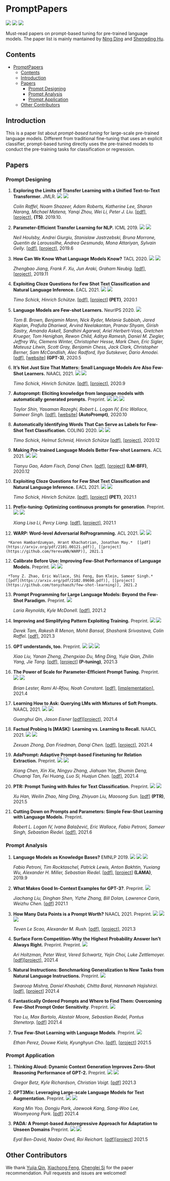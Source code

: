 # PromptPapers


![](https://img.shields.io/github/last-commit/thunlp/PromptPapers?color=green) ![](https://img.shields.io/badge/PaperNumber-31-brightgreen) ![](https://img.shields.io/badge/PRs-Welcome-red) 

Must-read papers on prompt-based tuning for pre-trained language models. The paper list is mainly mantained by [Ning Ding](https://github.com/ningding97) and [Shengding Hu](https://github.com/shengdinghu). 

## Contents

- [PromptPapers](#promptpapers)
  - [Contents](#contents)
  - [Introduction](#introduction)
  - [Papers](#papers)
    - [Prompt Designing](#prompt-designing)
    - [Prompt Analysis](#prompt-analysis)
    - [Prompt Application](#prompt-application)
  - [Other Contributors](#other-contributors)



## Introduction

This is a paper list about *prompt-based tuning* for large-scale pre-trained language models. Different from traditional fine-tuning that uses an explicit classifier, prompt-based tuning directly uses the pre-trained models to conduct the pre-training tasks for classification or regression. 



## Papers

### Prompt Designing

1. **Exploring the Limits of Transfer Learning with a Unified Text-to-Text Transformer.**  JMLR.  ![](https://img.shields.io/badge/Discrete-red) ![](https://img.shields.io/badge/Seq2seq-blue)

   *Colin Raffel, Noam Shazeer, Adam Roberts, Katherine Lee, Sharan Narang, Michael Matena, Yanqi Zhou, Wei Li, Peter J. Liu.* [[pdf](https://arxiv.org/pdf/1910.10683.pdf)], [[project](https://github.com/google-research/text-to-text-transfer-transformer)], **(T5)**.  2019.10. 

2. **Parameter-Efficient Transfer Learning for NLP.** ICML 2019. ![](https://img.shields.io/badge/Discrete-red) ![](https://img.shields.io/badge/Classification-blue)

   *Neil Houlsby, Andrei Giurgiu, Stanislaw Jastrzebski, Bruna Morrone, Quentin de Laroussilhe, Andrea Gesmundo, Mona Attariyan, Sylvain Gelly*.  [[pdf](http://proceedings.mlr.press/v97/houlsby19a/houlsby19a.pdf)], [[project](https://github.com/google-research/adapter-bert)],  2019.6


3. **How Can We Know What Language Models Know?** TACL 2020. ![](https://img.shields.io/badge/Discrete-red) ![](https://img.shields.io/badge/Probing-blue)

   *Zhengbao Jiang, Frank F. Xu, Jun Araki, Graham Neubig*.  [[pdf](https://arxiv.org/pdf/1911.12543.pdf)], [[project](https://github.com/jzbjyb/LPAQA)], 2019.11

4. **Exploiting Cloze Questions for Few Shot Text Classification and Natural Language Inference.** EACL 2021. ![](https://img.shields.io/badge/Discrete-red) ![](https://img.shields.io/badge/Classification-blue)

     *Timo Schick, Hinrich Schütze.*  [[pdf](https://arxiv.org/pdf/2001.07676.pdf)], [[project](https://github.com/timoschick/pet)] **(PET)**, 2020.1

5. **Language Models are Few-shot Learners.** NeurIPS 2020. ![](https://img.shields.io/badge/Discrete-red)

   *Tom B. Brown, Benjamin Mann, Nick Ryder, Melanie Subbiah, Jared Kaplan, Prafulla Dhariwal, Arvind Neelakantan, Pranav Shyam, Girish Sastry, Amanda Askell, Sandhini Agarwal, Ariel Herbert-Voss, Gretchen Krueger, Tom Henighan, Rewon Child, Aditya Ramesh, Daniel M. Ziegler, Jeffrey Wu, Clemens Winter, Christopher Hesse, Mark Chen, Eric Sigler, Mateusz Litwin, Scott Gray, Benjamin Chess, Jack Clark, Christopher Berner, Sam McCandlish, Alec Radford, Ilya Sutskever, Dario Amodei.*   [[pdf](https://arxiv.org/abs/2005.14165)], [[website](https://openai.com/blog/gpt-3-apps/)]  **(GPT-3)**, 2020.5

6. **It’s Not Just Size That Matters: Small Language Models Are Also Few-Shot Learners.** NAACL 2021. ![](https://img.shields.io/badge/Discrete-red) ![](https://img.shields.io/badge/Classification-blue)

   *Timo Schick, Hinrich Schütze.* [[pdf](https://arxiv.org/pdf/2009.07118.pdf)], [[project](https://github.com/timoschick/pet)], 2020.9

7. **Autoprompt: Eliciting knowledge from language models with automatically generated prompts.** Preprint. ![](https://img.shields.io/badge/Discrete-red) ![](https://img.shields.io/badge/Classification-blue) ![](https://img.shields.io/badge/Probing-blue)

   *Taylor Shin, Yasaman Razeghi, Robert L. Logan IV, Eric Wallace, Sameer Singh.*  [[pdf](https://arxiv.org/pdf/2010.15980.pdf)], [[website](https://ucinlp.github.io/autoprompt/)] **(AutoPrompt)**, 2020.10

8. **Automatically Identifying Words That Can Serve as Labels for Few-Shot Text Classification.** COLING 2020. ![](https://img.shields.io/badge/Discrete-red) ![](https://img.shields.io/badge/Classification-blue)

      *Timo Schick, Helmut Schmid, Hinrich Schütze* [[pdf](https://arxiv.org/pdf/2010.13641.pdf)], [[project](https://github.com/timoschick/pet)], 2020.12


8. **Making Pre-trained Language Models Better Few-shot Learners.** ACL 2021. ![](https://img.shields.io/badge/Discrete-red) ![](https://img.shields.io/badge/Classification-blue)

   *Tianyu Gao, Adam Fisch, Danqi Chen.*  [[pdf](https://arxiv.org/pdf/2012.15723.pdf)], [[project](https://github.com/princeton-nlp/LM-BFF)]  **(LM-BFF)**, 2020.12



9.  **Exploiting Cloze Questions for Few Shot Text Classification and Natural Language Inference.** EACL 2021. ![](https://img.shields.io/badge/Discrete-red) ![](https://img.shields.io/badge/Classification-blue)

      *Timo Schick, Hinrich Schütze.*  [[pdf](https://arxiv.org/pdf/2001.07676.pdf)], [[project](https://github.com/timoschick/pet)] **(PET)**, 2021.1

10.  **Prefix-tuning: Optimizing continuous prompts for generation**. Preprint. ![](https://img.shields.io/badge/Continuous-red) ![](https://img.shields.io/badge/Generation-blue)

      *Xiang Lisa Li, Percy Liang.* [[pdf](https://arxiv.org/pdf/2101.00190.pdf)], [[project](https://github.com/XiangLi1999/PrefixTuning)], 2021.1

11.    **WARP: Word-level Adversarial ReProgramming.**  ACL 2021. ![](https://img.shields.io/badge/Discrete-red) ![](https://img.shields.io/badge/Classification-blue)

     *Karen Hambardzumyan, Hrant Khachatrian, Jonathan May.*  [[pdf](https://arxiv.org/pdf/2101.00121.pdf)], [[project](https://github.com/YerevaNN/WARP)], 2021.1
     
12.    **Calibrate Before Use: Improving Few-Shot Performance of Language Models.**  Preprint. ![](https://img.shields.io/badge/Discrete-red) ![](https://img.shields.io/badge/Classification-blue)

     *Tony Z. Zhao, Eric Wallace, Shi Feng, Dan Klein, Sameer Singh.*  [[pdf](https://arxiv.org/pdf/2102.09690.pdf)], [[project](https://github.com/tonyzhaozh/few-shot-learning)], 2021.2


13. **Prompt Programming for Large Language Models: Beyond the Few-Shot Paradigm.**  Preprint. ![](https://img.shields.io/badge/Discrete-red)

       *Laria Reynolds, Kyle McDonell.*  [[pdf](https://arxiv.org/pdf/2102.07350)], 2021.2

14.    **Improving and Simplifying Pattern Exploiting Training.** Preprint. ![](https://img.shields.io/badge/Discrete-red) ![](https://img.shields.io/badge/Classification-blue)


       *Derek Tam, Rakesh R Menon, Mohit Bansal, Shashank Srivastava, Colin Raffel.* [[pdf]](https://arxiv.org/pdf/2103.11955.pdf), 2021.3

15.    **GPT understands, too.** Preprint. ![](https://img.shields.io/badge/Continuous-red) ![](https://img.shields.io/badge/Probing-blue) ![](https://img.shields.io/badge/Classification-blue)

       *Xiao Liu, Yanan Zheng, Zhengxiao Du, Ming Ding, Yujie Qian, Zhilin Yang, Jie Tang*.  [[pdf](https://arxiv.org/pdf/2103.10385.pdf)], [[project](https://github.com/THUDM/P-tuning)] **(P-tuning)**, 2021.3

16.    **The Power of Scale for Parameter-Efﬁcient Prompt Tuning.** Preprint. ![](https://img.shields.io/badge/Continuous-red) ![](https://img.shields.io/badge/Classification-blue)

       *Brian Lester, Rami Al-Rfou, Noah Constant*. [[pdf](https://arxiv.org/pdf/2104.08691.pdf)], [[implementation](https://github.com/kipgparker/soft-prompt-tuning)], 2021.4

17.    **Learning How to Ask: Querying LMs with Mixtures of Soft Prompts.** NAACL 2021. ![](https://img.shields.io/badge/Continuous-red) ![](https://img.shields.io/badge/Classification-blue)

       *Guanghui Qin, Jason Eisner* [[pdf](https://arxiv.org/pdf/2104.06599.pdf)][[project](https://github.com/hiaoxui/soft-prompts)], 2021.4



18.    **Factual Probing Is [MASK]: Learning vs. Learning to Recall.** NAACL 2021. ![](https://img.shields.io/badge/Discrete-red) ![](https://img.shields.io/badge/Probing-blue)

       *Zexuan Zhong, Dan Friedman, Danqi Chen.*  [[pdf](https://arxiv.org/pdf/2104.05240.pdf)], [[project](https://github.com/princeton-nlp/OptiPrompt)], 2021.4


19.    **AdaPrompt: Adaptive Prompt-based Finetuning for Relation Extraction.** Preprint. ![](https://img.shields.io/badge/Discrete-red) ![](https://img.shields.io/badge/Classification-blue)

       *Xiang Chen, Xin Xie, Ningyu Zhang, Jiahuan Yan, Shumin Deng, Chuanqi Tan, Fei Huang, Luo Si, Huajun Chen*.  [[pdf](https://arxiv.org/pdf/2104.07650.pdf)], 2021.4

20.    **PTR: Prompt Tuning with Rules for Text Classification.** Preprint.  ![](https://img.shields.io/badge/Discrete-red) ![](https://img.shields.io/badge/Classification-blue)

        *Xu Han, Weilin Zhao, Ning Ding, Zhiyuan Liu, Maosong Sun.*  [[pdf](https://arxiv.org/pdf/2105.11259.pdf)] **(PTR)**, 2021.5

21.    **Cutting Down on Prompts and Parameters: Simple Few-Shot Learning with Language Models.** Preprint. 

        *Robert L. Logan IV, Ivana Balažević, Eric Wallace, Fabio Petroni, Sameer Singh, Sebastian Riedel*.   [[pdf](https://arxiv.org/pdf/2106.13353)], 2021.6

### Prompt Analysis

1. **Language Models as Knowledge Bases?** EMNLP 2019.  ![](https://img.shields.io/badge/Resource-green) ![](https://img.shields.io/badge/Discrete-red) ![](https://img.shields.io/badge/Probing-blue)

   *Fabio Petroni, Tim Rocktaschel, Patrick Lewis, Anton Bakhtin, Yuxiang Wu, Alexander H. Miller, Sebastian Riedel.*  [[pdf](https://arxiv.org/pdf/1909.01066.pdf)], [[project](https://github.com/facebookresearch/LAMA)] **(LAMA)**, 2019.9 

2. **What Makes Good In-Context Examples for GPT-3?**. Preprint. ![](https://img.shields.io/badge/Analysis-green)

    *Jiachang Liu, Dinghan Shen, Yizhe Zhang, Bill Dolan, Lawrence Carin, Weizhu Chen*. [[pdf](https://arxiv.org/pdf/2101.06804)] 2021.1

3. **How Many Data Points is a Prompt Worth?** NAACL 2021. Preprint. ![](https://img.shields.io/badge/Analysis-green) ![](https://img.shields.io/badge/Discrete-red) ![](https://img.shields.io/badge/Classification-blue)

     *Teven Le Scao, Alexander M. Rush.*  [[pdf](https://arxiv.org/pdf/2103.08493.pdf)], [[project](https://github.com/TevenLeScao/pet)], 2021.3

4. **Surface Form Competition-Why the Highest Probability Answer Isn’t Always Right.** Preprint. Preprint. ![](https://img.shields.io/badge/Analysis-green)

   *Ari Holtzman, Peter West, Vered Schwartz, Yejin Choi, Luke Zettlemoyer.* [[pdf](https://arxiv.org/pdf/2104.08315.pdf)][[project](https://github.com/peterwestuw/surface-form-competition)], 2021.4

5. **Natural Instructions: Benchmarking Generalization to New Tasks from Natural Language Instructions.** Preprint.  ![](https://img.shields.io/badge/Resource-green)

      *Swaroop Mishra, Daniel Khashabi, Chitta Baral, Hannaneh Hajishirzi.* [[pdf](https://arxiv.org/pdf/2104.08773.pdf)], [[project](https://arxiv.org/pdf/2104.08773.pdf)] 2021.4

6. **Fantastically Ordered Prompts and Where to Find Them: Overcoming Few-Shot Prompt Order Sensitivity**. Preprint.  ![](https://img.shields.io/badge/Analysis-green)

    *Yao Lu, Max Bartolo, Alastair Moore, Sebastian Riedel, Pontus Stenetorp*. [[pdf](https://arxiv.org/pdf/2104.08786.pdf)] 2021.4

7. **True Few-Shot Learning with Language Models**. Preprint. ![](https://img.shields.io/badge/Analysis-green)

    *Ethan Perez, Douwe Kiela, Kyunghyun Cho*. [[pdf](https://arxiv.org/pdf/2105.11447.pdf)], [[project](https://github.com/ethanjperez/true_few_shot)] 2021.5


### Prompt Application

1. **Thinking Aloud: Dynamic Context Generation Improves Zero-Shot Reasoning Performance of GPT-2.** Preprint. ![](https://img.shields.io/badge/Discrete-red) ![](https://img.shields.io/badge/Reasoning-blue)

   *Gregor Betz, Kyle Richardson, Christian Voigt.* [[pdf](https://arxiv.org/pdf/2103.13033.pdf)] 2021.3

2. **GPT3Mix: Leveraging Large-scale Language Models for Text Augmentation.** Preprint. ![](https://img.shields.io/badge/Discrete-red) ![](https://img.shields.io/badge/DataAugmentation-blue)

    *Kang Min Yoo, Dongju Park, Jaewook Kang, Sang-Woo Lee, Woomyeong Park.* [[pdf](https://arxiv.org/pdf/2104.08826.pdf)] 2021.4

3. **PADA: A Prompt-based Autoregressive Approach for Adaptation to Unseen Domains** Preprint. ![](https://img.shields.io/badge/Discrete-red) ![](https://img.shields.io/badge/DomainAdaptation-blue)

     *Eyal Ben-David, Nadav Oved, Roi Reichart.* [[pdf](https://arxiv.org/pdf/2102.12206)][[project](https://github.com/eyalbd2/PADA)] 2021.5




## Other Contributors

 We thank [Yujia Qin](https://github.com/thuqinyj16), [Xiachong Feng](https://github.com/xcfcode), [Chenglei Si](https://github.com/NoviScl) for the paper recommendation. Pull requests and issues are welcomed!
